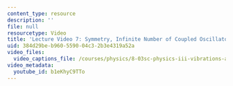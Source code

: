 ```yaml
---
content_type: resource
description: ''
file: null
resourcetype: Video
title: 'Lecture Video 7: Symmetry, Infinite Number of Coupled Oscillators'
uid: 384d29be-b960-5590-04c3-2b3e4319a52a
video_files:
  video_captions_file: /courses/physics/8-03sc-physics-iii-vibrations-and-waves-fall-2016/resource-index/lecture-7-video/b1eKhyC9TTo.vtt
video_metadata:
  youtube_id: b1eKhyC9TTo
---
```

